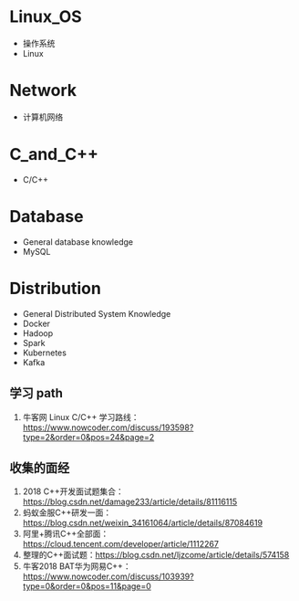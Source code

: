 # Linux_OS

- 操作系统
- Linux

# Network

- 计算机网络

# C_and_C++
- C/C++

# Database
- General database knowledge
- MySQL

# Distribution
- General Distributed System Knowledge
- Docker
- Hadoop
- Spark
- Kubernetes
- Kafka

## 学习 path

1. 牛客网 Linux C/C++ 学习路线：https://www.nowcoder.com/discuss/193598?type=2&order=0&pos=24&page=2

## 收集的面经

1. 2018 C++开发面试题集合：https://blog.csdn.net/damage233/article/details/81116115
2. 蚂蚁金服C++研发一面：https://blog.csdn.net/weixin_34161064/article/details/87084619
3. 阿里+腾讯C++全部面：https://cloud.tencent.com/developer/article/1112267
3. 整理的C++面试题：https://blog.csdn.net/ljzcome/article/details/574158
4. 牛客2018 BAT华为网易C++：https://www.nowcoder.com/discuss/103939?type=0&order=0&pos=11&page=0
